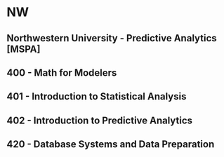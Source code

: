# NW

Northwestern University - Predictive Analytics
[MSPA]
-----------------------------------------------
## 400 - Math for Modelers 
## 401 - Introduction to Statistical Analysis
## 402 - Introduction to Predictive Analytics
## 420 - Database Systems and Data Preparation
